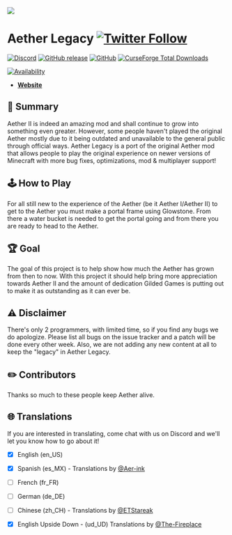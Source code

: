 <img src="http://i.imgur.com/r0ztn.png" >


# Aether Legacy [![Twitter Follow](https://img.shields.io/twitter/follow/moddinglegacy.svg?label=Follow&style=social)](https://twitter.com/ModdingLegacy)
[![Discord](https://img.shields.io/discord/223938153260515328.svg)](https://discord.gg/qZcfwet)
[![GitHub release](https://img.shields.io/github/release-pre/modding-legacy/aether-legacy.svg)](https://github.com/Modding-Legacy/Aether-Legacy/releases)
[![GitHub](https://img.shields.io/github/license/modding-legacy/aether-legacy.svg)](https://github.com/Modding-Legacy/Aether-Legacy/blob/master/LICENSE)
[![CurseForge Total Downloads](http://cf.way2muchnoise.eu/full_255308_downloads.svg)](https://minecraft.curseforge.com/projects/aether-legacy/)

[![Availability](http://cf.way2muchnoise.eu/versions/255308.svg)](https://minecraft.curseforge.com/projects/aether-legacy/files)


* [**Website**](https://moddinglegacy.com)

## 📖 Summary 
Aether II is indeed an amazing mod and shall continue to grow into something even greater. However, some people haven't played the original Aether mostly due to it being outdated and unavailable to the general public through official ways. Aether Legacy is a port of the original Aether mod that allows people to play the original experience on newer versions of Minecraft with more bug fixes, optimizations, mod & multiplayer support!

## 🕹️ How to Play
For all still new to the experience of the Aether (be it Aether I/Aether II) to get to the Aether you must make a portal frame using Glowstone. From there a water bucket is needed to get the portal going and from there you are ready to head to the Aether.

## 🏆 Goal
The goal of this project is to help show how much the Aether has grown from then to now. With this project it should help bring more appreciation towards Aether II and the amount of dedication Gilded Games is putting out to make it as outstanding as it can ever be.

## ⚠️ Disclaimer
There's only 2 programmers, with limited time, so if you find any bugs we do apologize. Please list all bugs on the issue tracker and a patch will be done every other week. Also, we are not adding any new content at all to keep the "legacy" in Aether Legacy.

## ✏️ Contributors
Thanks so much to these people keep Aether alive.

## 🌐 Translations
If you are interested in translating, come chat with us on Discord and we'll let you know how to go about it!

- [x] English (en_US)
- [x] Spanish (es_MX) - Translations by [@Aer-ink](https://github.com/Aer-ink)
- [ ] French (fr_FR)
- [ ] German (de_DE)
- [ ] Chinese (zh_CH) - Translations by [@ETStareak](https://github.com/ETStareak)

- [x] English Upside Down - (ud_UD) Translations by [@The-Fireplace](https://github.com/The-Fireplace)

